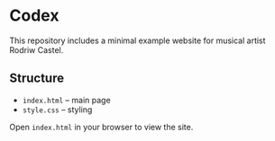 # Codex

This repository includes a minimal example website for musical artist Rodriw Castel.

## Structure

- `index.html` – main page
- `style.css` – styling

Open `index.html` in your browser to view the site.
